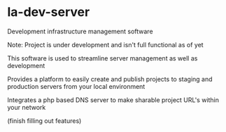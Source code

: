 # la-dev-server
Development infrastructure management software

Note: Project is under development and isn't full functional as of yet

This software is used to streamline server management as well as development

Provides a platform to easily create and publish projects to staging and production servers from your local environment

Integrates a php based DNS server to make sharable project URL's within your network

(finish filling out features)